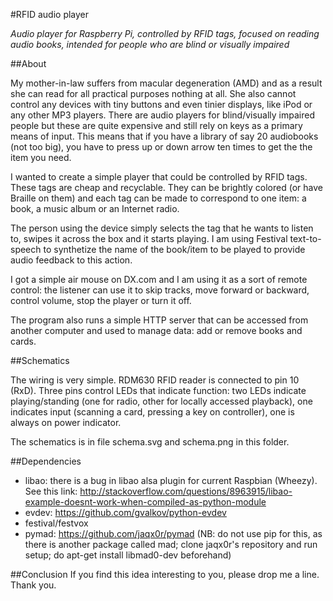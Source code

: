 #RFID audio player

*Audio player for Raspberry Pi, controlled by RFID tags, focused on reading audio books, intended for people who are blind or visually impaired*

##About

My mother-in-law suffers from macular degeneration (AMD) and as a result she can read for all practical purposes nothing at all. She also cannot control any devices with tiny buttons and even tinier displays, like iPod or any other MP3 players. There are audio players for blind/visually impaired people but these are quite expensive and still rely on keys as a primary means of input. This means that if you have a library of say 20 audiobooks (not too big), you have to press up or down arrow ten times to get the the item you need.

I wanted to create a simple player that could be controlled by RFID tags. These tags are cheap and recyclable. They can be brightly colored (or have Braille on them) and each tag can be made to correspond to one item: a book, a music album or an Internet radio.

The person using the device simply selects the tag that he wants to listen to, swipes it across the box and it starts playing. I am using Festival text-to-speech to synthetize the name of the book/item to be played to provide audio feedback to this action.

I got a simple air mouse on DX.com and I am using it as a sort of remote control: the listener can use it to skip tracks, move forward or backward, control volume, stop the player or turn it off.

The program also runs a simple HTTP server that can be accessed from another computer and used to manage data: add or remove books and cards.

##Schematics

The wiring is very simple. RDM630 RFID reader is connected to pin 10 (RxD). Three pins control LEDs that indicate function: two LEDs indicate playing/standing (one for radio, other for locally accessed playback), one indicates input (scanning a card, pressing a key on controller), one is always on power indicator.

The schematics is in file schema.svg and schema.png in this folder.

##Dependencies

* libao: there is a bug in libao alsa plugin for current Raspbian (Wheezy). See this link: http://stackoverflow.com/questions/8963915/libao-example-doesnt-work-when-compiled-as-python-module
* evdev: https://github.com/gvalkov/python-evdev
* festival/festvox
* pymad: https://github.com/jaqx0r/pymad (NB: do not use pip for this, as there is another package called mad; clone jaqx0r's repository and run setup; do apt-get install libmad0-dev beforehand)

##Conclusion
If you find this idea interesting to you, please drop me a line. Thank you.
